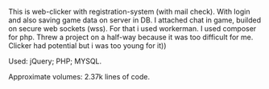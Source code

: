 This is web-clicker with registration-system (with mail check). With login and also saving game data on server in DB. I attached chat in game, builded on secure web sockets (wss). For that i used workerman. I used composer for php. Threw a project on a half-way because it was too difficult for me. Clicker had potential but i was too young for it))

Used: jQuery; PHP; MYSQL.

Approximate volumes: 2.37k lines of code.
